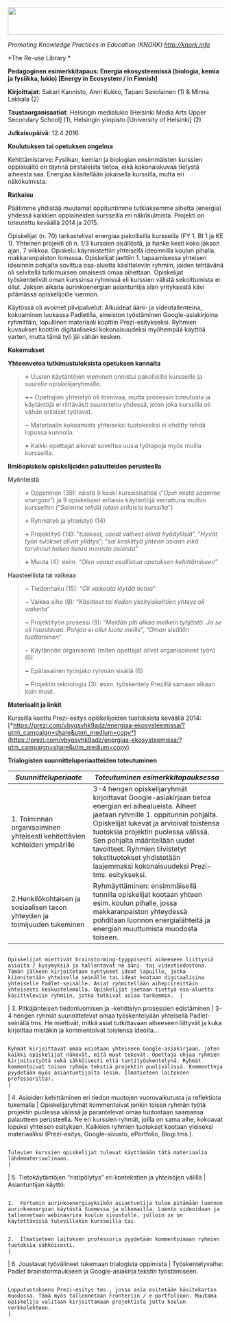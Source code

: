 <img src="md\img064/media/image01.png" width="624" height="65" />

*Promoting Knowledge Practices in Education (KNORK) http://knork.info*

*The Re-use Library *

**Pedagoginen esimerkkitapaus: Energia ekosysteemissä (biologia, kemia ja fysiikka, lukio) \[Energy in Ecosystem / in Finnish\]**

**Kirjoittajat**: Sakari Kannisto, Anni Kukko, Tapani Savolainen (1) & Minna Lakkala (2)

**Taustaorganisaatiot**: Helsingin medialukio \[Helsinki Media Arts Upper Secondary School\] (1), Helsingin yliopisto \[University of Helsinki\] (2)

**Julkaisupäivä**: 12.4.2016

**Koulutuksen tai opetuksen ongelma**

Kehittämistarve: Fysiikan, kemian ja biologian ensimmäisten kurssien oppisisältö on täynnä pirstaleista tietoa, eikä kokonaiskuvaa tietystä aiheesta saa. Energiaa käsitellään jokaisella kurssilla, mutta eri näkökulmista.

**Ratkaisu**

Päätimme yhdistää muutamat oppituntimme tutkiaksemme aihetta (energia) yhdessä kaikkien oppiaineiden kursseilla eri näkökulmista. Projekti on toteutettu keväällä 2014 ja 2015.

Opiskelijat (n. 70) tarkastelivat energiaa pakollisilla kursseilla (FY 1, BI 1 ja KE 1). Yhteinen projekti oli n. 1/3 kurssien sisällöstä, ja hanke kesti koko jakson ajan, 7 viikkoa. Opiskelu käynnistettiin yhteisellä ideoinnilla koulun pihalla, makkaranpaiston lomassa. Opiskelijat jaettiin 1. tapaamisessa yhteisen ideoinnin pohjalta sovittua osa-aluetta käsitteleviin ryhmiin, joiden tehtävänä oli selvitellä tutkimuksen omaisesti omaa aihettaan. Opiskelijat työskentelivät oman kurssinsa ryhmissä eli kurssien välistä sekoittumista ei ollut. Jakson aikana aurinkoenergian asiantuntija alan yrityksestä kävi pitämässä opiskelijoille luennon.

Käytössä oli avoimet pilvipalvelut: Alkuideat ääni- ja videotallenteina, kokoaminen luokassa Padletilla, aineiston työstäminen Google-asiakirjoina ryhmittäin, lopullinen materiaali koottiin Prezi-esitykseksi. Ryhmien kuvaukset koottiin digitaaliseksi kokonaisuudeksi myöhempää käyttöä varten, mutta tämä työ jäi vähän kesken.

**Kokemukset**

**Yhteenvetoa tutkimustuloksista opetuksen kannalta**

> **+** Uusien käytäntöjen vieminen onnistui pakollisille kursseille ja suurelle opiskelijaryhmälle.
>
> **+−** Opettajien yhteistyö oli toimivaa, mutta prosessin toteutusta ja käytäntöjä ei riittävästi suunniteltu yhdessä, joten joka kurssilla oli vähän erilaiset työtavat.
>
> **−** Materiaalin kokoamista yhteiseksi tuotokseksi ei ehditty tehdä lopussa kunnolla.
>
> **+** Kaikki opettajat aikovat soveltaa uusia työtapoja myös muilla kursseilla.

**Ilmiöopiskelu opiskelijoiden palautteiden perusteella**

Myönteistä

> **+** Oppiminen (39): näistä 9 koski kurssisisältöä (“*Opin mistä saamme energiaa*”) ja 9 opiskelujen erilaisia käytäntöjä verrattuna muihin kursseihin (“*Saimme tehdä jotain erilaista kurssilla*”)
>
> **+** Ryhmätyö ja yhteistyö (14)
>
> **+** Projektityö (14): “*tulokset, useat vaiheet olivat hyödyllisiä*”, “*Hyvät työn tulokset olivat yllätys*”; “*sai keskittyä yhteen asiaan eikä tarvinnut hakea tietoa monista asioista*”
>
> **+** Muuta (4): esim. “*Olen voinut osallistua opetuksen kehittämiseen*”

Haasteellista tai vaikeaa

> **−** Tiedonhaku (15): “*Oli vaikeata löytää tietoa*”
>
> **−** Vaikea aihe (9): “*Käsitteet tai tiedon yksityiskohtien yhteys oli vaikeita*”
>
> **−** Projektityön prosessi (9): “*Meidän piti alkaa melkein tyhjästä. Ja se oli haastavaa. Pohjaa ei ollut luotu meille*”, “*Oman sisällön tuottaminen*”
>
> **−** Käytännön organisointi (miten opettajat olivat organisoineet työn) (6)
>
> **−** Epätasainen työnjako ryhmän sisällä (6)
>
> **−** Projektin teknologia (3): esim. työskentely Prezillä samaan aikaan kuin muut.

**Materiaalit ja linkit**

Kurssilla koottu Prezi-esitys opiskelijoiden tuotoksista keväällä 2014: [*https://prezi.com/vbyqsvhk9adz/energiaa-ekosysteemissa/?utm\_campaign=share&utm\_medium=copy*](https://prezi.com/vbyqsvhk9adz/energiaa-ekosysteemissa/?utm_campaign=share&utm_medium=copy)

**Trialogisten suunnitteluperiaatteiden toteutuminen**

| *Suunnitteluperiaate*                                                                 | *Toteutuminen esimerkkitapauksessa*                                                                                                                                                                                                                                                                                                                                                                                                                         |
|---------------------------------------------------------------------------------------|-------------------------------------------------------------------------------------------------------------------------------------------------------------------------------------------------------------------------------------------------------------------------------------------------------------------------------------------------------------------------------------------------------------------------------------------------------------|
| 1. Toiminnan organisoiminen yhteisesti kehitettävien kohteiden ympärille              | 3-4 hengen opiskelijaryhmät kirjoittavat Google-asiakirjaan tietoa energian eri aihealueista. Aiheet jaetaan ryhmille 1. oppitunnin pohjalta. Opiskelijat lukevat ja arvioivat toistensa tuotoksia projektin puolessa välissä. Sen pohjalta määritellään uudet tavoitteet. Ryhmien tiivistetyt tekstituotokset yhdistetään laajemmaksi kokonaisuudeksi Prezi- tms. esitykseksi.                                                                             |
| 2.Henkilökohtaisen ja sosiaalisen tason yhteyden ja toimijuuden tukeminen             | Ryhmäyttäminen: ensimmäisellä tunnilla opiskelijat kootaan yhteen esim. koulun pihalle, jossa makkaranpaiston yhteydessä pohditaan luonnon energialähteitä ja energian muuttumista muodosta toiseen.                                                                                                                                                                                                                                                        
                                                                                                                                                                                                                                                                                                                                                                                                                                                                                                                                                      
                                                                                         Opiskelijat miettivät brainstorming-tyyppisesti aiheeseen liittyviä asioita / kysymyksiä ja tallentavat ne ääni- tai videotiedostona. Tämän jälkeen kirjoitetaan syntyneet ideat lapuille, jotka kiinnitetään yhteiselle seinälle tai ideat kootaan digitaalisina yhteiselle Padlet-seinälle. Asiat ryhmitellään aihepiireittäin yhteisesti keskustelemalla. Opiskelijat jaetaan tiettyä osa-aluetta käsitteleviin ryhmiin, jotka tutkivat asiaa tarkemmin.  |
| 3. Pitkäjänteisen tiedonluomisen ja -kehittelyn prosessien edistäminen                | 3-4 hengen ryhmät suunnittelevat omaa työskentelyään yhteisellä Padlet-seinällä tms. He miettivät, mitkä asiat tutkittavaan aiheeseen liittyvät ja kuka kirjoittaa mistäkin ja kommentoivat toistensa ideoita…                                                                                                                                                                                                                                              
                                                                                                                                                                                                                                                                                                                                                                                                                                                                                                                                                      
                                                                                         Ryhmät kirjoittavat omaa osiotaan yhteiseen Google-asiakirjaan, joten kaikki opiskelijat näkevät, mitä muut tekevät. Opettaja ohjaa ryhmien kirjoitustyötä sekä sähköisesti että tuntityöskentelynä. Ryhmät kommentoivat toisen ryhmän tekstiä projektin puolivälissä. Kommentteja pyydetään myös asiantuntijalta (esim. Ilmatieteen laitoksen professorilta).                                                                                               |
| 4. Asioiden kehittäminen eri tiedon muotojen vuorovaikutusta ja reflektiota tukemalla | Opiskelijaryhmät kommentoivat jonkin toisen ryhmän työtä projektin puolessa välissä ja parantelevat omaa tuotostaan saamansa palautteen perusteella. Ne eri kurssien ryhmät, joilla on sama aihe, kokoavat lopuksi yhteisen esityksen. Kaikkien ryhmien tuotokset kootaan yleiseksi materiaaliksi (Prezi-esitys, Google-sivusto, ePortfolio, Blogi tms.).                                                                                                   
                                                                                                                                                                                                                                                                                                                                                                                                                                                                                                                                                      
                                                                                         Tulevien kurssien opiskelijat tulevat käyttämään tätä materiaalia lähdemateriaalinaan.                                                                                                                                                                                                                                                                                                                                                                       |
| 5. Tietokäytäntöjen “ristipölytys” eri kontekstien ja yhteisöjen välillä              | Asiantuntijan käyttö:                                                                                                                                                                                                                                                                                                                                                                                                                                       
                                                                                                                                                                                                                                                                                                                                                                                                                                                                                                                                                      
                                                                                         1.  Fortumin aurinkoenergiayksikön asiantuntija tulee pitämään luennon aurinkoenergian käytöstä Suomessa ja ulkomailla. Luento videoidaan ja tallennetaan webinaarina koulun sivustolle, jolloin se on käytettävissä tulevillakin kursseilla tai                                                                                                                                                                                                             
                                                                                                                                                                                                                                                                                                                                                                                                                                                                                                                                                      
                                                                                         2.  Ilmatieteen laitoksen professoria pyydetään kommentoimaan ryhmien tuotoksia sähköisesti.                                                                                                                                                                                                                                                                                                                                                                 |
| 6. Joustavat työvälineet tukemaan trialogista oppimista                               | Työskentelyvaihe: Padlet brainstormaukseen ja Google-asiakirja tekstin työstämiseen.                                                                                                                                                                                                                                                                                                                                                                        
                                                                                                                                                                                                                                                                                                                                                                                                                                                                                                                                                      
                                                                                         Lopputuotoksena Prezi-esitys tms., jossa asia esitetään käsitekartan muodossa. Tämä myös tallennetaan Fronteriin / e-portfolioon. Muutama opiskelija valitaan kirjoittamaan projektista juttu koulun verkkolehteen.                                                                                                                                                                                                                                          |


